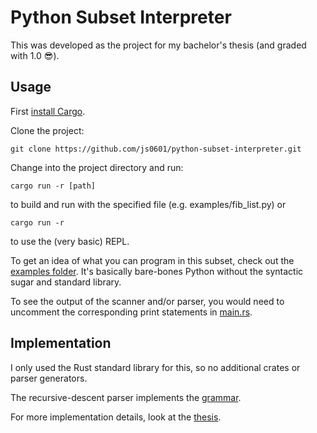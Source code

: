 # Python Subset Interpreter

This was developed as the project for my bachelor's thesis (and graded with 1.0 😎).

## Usage
First [install Cargo](https://doc.rust-lang.org/book/ch01-01-installation.html).

Clone the project:
```
git clone https://github.com/js0601/python-subset-interpreter.git
```

Change into the project directory and run:
```
cargo run -r [path]
```
to build and run with the specified file (e.g. examples/fib_list.py) or

```
cargo run -r
```
to use the (very basic) REPL.

To get an idea of what you can program in this subset, check out the [examples folder](examples). It's basically bare-bones Python without the syntactic sugar and standard library.

To see the output of the scanner and/or parser, you would need to uncomment the corresponding print statements in [main.rs](src/main.rs).

## Implementation
I only used the Rust standard library for this, so no additional crates or parser generators.

The recursive-descent parser implements the [grammar](grammar.txt).

For more implementation details, look at the [thesis](thesis.pdf).
